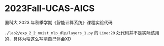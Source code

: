 # 2023Fall-UCAS-AICS

国科大 2023 年秋季学期《智能计算系统》课程实验代码

`./lab2/exp_2_2_mnist_mlp_dlp/layers_1.py` 的 `Line:29` 处代码并不是实际该用的，具体为啥这么写清自己体会XD
